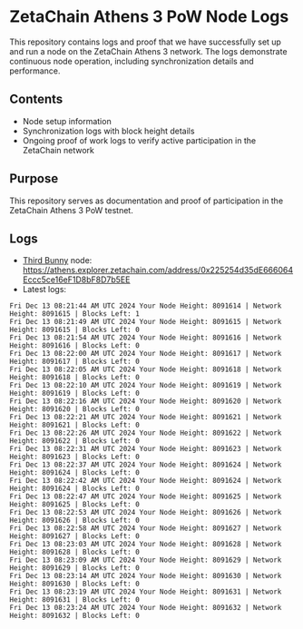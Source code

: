 # ZetaChain Athens 3 PoW Node Logs
This repository contains logs and proof that we have successfully set up and run a node on the ZetaChain Athens 3 network. The logs demonstrate continuous node operation, including synchronization details and performance.

## Contents
- Node setup information
- Synchronization logs with block height details
- Ongoing proof of work logs to verify active participation in the ZetaChain network

## Purpose
This repository serves as documentation and proof of participation in the ZetaChain Athens 3 PoW testnet.

## Logs

- [Third Bunny](https://thirdbunny.xyz/) node: https://athens.explorer.zetachain.com/address/0x225254d35dE666064Eccc5ce16eF1D8bF8D7b5EE
- Latest logs:
```
Fri Dec 13 08:21:44 AM UTC 2024 Your Node Height: 8091614 | Network Height: 8091615 | Blocks Left: 1
Fri Dec 13 08:21:49 AM UTC 2024 Your Node Height: 8091615 | Network Height: 8091615 | Blocks Left: 0
Fri Dec 13 08:21:54 AM UTC 2024 Your Node Height: 8091616 | Network Height: 8091616 | Blocks Left: 0
Fri Dec 13 08:22:00 AM UTC 2024 Your Node Height: 8091617 | Network Height: 8091617 | Blocks Left: 0
Fri Dec 13 08:22:05 AM UTC 2024 Your Node Height: 8091618 | Network Height: 8091618 | Blocks Left: 0
Fri Dec 13 08:22:10 AM UTC 2024 Your Node Height: 8091619 | Network Height: 8091619 | Blocks Left: 0
Fri Dec 13 08:22:16 AM UTC 2024 Your Node Height: 8091620 | Network Height: 8091620 | Blocks Left: 0
Fri Dec 13 08:22:21 AM UTC 2024 Your Node Height: 8091621 | Network Height: 8091621 | Blocks Left: 0
Fri Dec 13 08:22:26 AM UTC 2024 Your Node Height: 8091622 | Network Height: 8091622 | Blocks Left: 0
Fri Dec 13 08:22:31 AM UTC 2024 Your Node Height: 8091623 | Network Height: 8091623 | Blocks Left: 0
Fri Dec 13 08:22:37 AM UTC 2024 Your Node Height: 8091624 | Network Height: 8091624 | Blocks Left: 0
Fri Dec 13 08:22:42 AM UTC 2024 Your Node Height: 8091624 | Network Height: 8091624 | Blocks Left: 0
Fri Dec 13 08:22:47 AM UTC 2024 Your Node Height: 8091625 | Network Height: 8091625 | Blocks Left: 0
Fri Dec 13 08:22:53 AM UTC 2024 Your Node Height: 8091626 | Network Height: 8091626 | Blocks Left: 0
Fri Dec 13 08:22:58 AM UTC 2024 Your Node Height: 8091627 | Network Height: 8091627 | Blocks Left: 0
Fri Dec 13 08:23:03 AM UTC 2024 Your Node Height: 8091628 | Network Height: 8091628 | Blocks Left: 0
Fri Dec 13 08:23:09 AM UTC 2024 Your Node Height: 8091629 | Network Height: 8091629 | Blocks Left: 0
Fri Dec 13 08:23:14 AM UTC 2024 Your Node Height: 8091630 | Network Height: 8091630 | Blocks Left: 0
Fri Dec 13 08:23:19 AM UTC 2024 Your Node Height: 8091631 | Network Height: 8091631 | Blocks Left: 0
Fri Dec 13 08:23:24 AM UTC 2024 Your Node Height: 8091632 | Network Height: 8091632 | Blocks Left: 0
```
